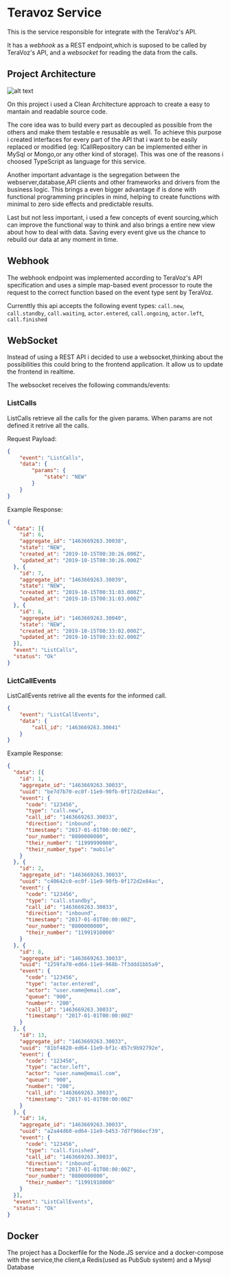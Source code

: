 # Teravoz Service

This is the service responsible for integrate with the TeraVoz's API.

It has a _webhook_ as a REST endpoint,which is suposed to be called by TeraVoz's API, and a _websocket_ for reading the data from the calls.

## Project Architecture

![alt text](https://miro.medium.com/max/720/1*D1EvAeK74Gry46JMZM4oOQ.png "Clean Architecture")

On this project i used a Clean Architecture approach to create a easy to mantain and readable source code.

The core idea was to build every part as decoupled as possible from the others and make them testable e resusable as well. To achieve this purpose i created interfaces for every part of the API that i want to be easily replaced or modified (eg: ICallRepository can be implemented either in MySql or Mongo,or any other kind of storage). This was one of the reasons i choosed TypeScript as language for this service.

Another important advantage is the segregation between the webserver,database,API clients and other frameworks and drivers from the business logic. This brings a even bigger advantage if is done with functional programming principles in mind, helping to create functions with minimal to zero side effects and predictable results.

Last but not less important, i used a few concepts of event sourcing,which can improve the functional way to think and also brings a entire new view about how to deal with data. Saving every event give us the chance to rebuild our data at any moment in time.

## Webhook

The webhook endpoint was implemented according to TeraVoz's API specification and uses a simple map-based event processor to route the request to the correct function based on the event type sent by TeraVoz.

Currenttly this api accepts the following event types:
`call.new`, `call.standby`, `call.waiting`, `actor.entered`, `call.ongoing`, `actor.left`, `call.finished`

## WebSocket

Instead of using a REST API i decided to use a websocket,thinking about the possibilities this could bring to the frontend application. It allow us to update the frontend in realtime.

The websocket receives the following commands/events:

### ListCalls

ListCalls retrieve all the calls for the given params. When params are not defined it retrive all the calls.

Request Payload:
```json
{
    "event": "ListCalls",
    "data": {
        "params": {
            "state": "NEW"
        }
    }
}
```

Example Response: 

```json
{
  "data": [{
    "id": 6,
    "aggregate_id": "1463669263.30038",
    "state": "NEW",
    "created_at": "2019-10-15T00:30:26.000Z",
    "updated_at": "2019-10-15T00:30:26.000Z"
  }, {
    "id": 7,
    "aggregate_id": "1463669263.30039",
    "state": "NEW",
    "created_at": "2019-10-15T00:31:03.000Z",
    "updated_at": "2019-10-15T00:31:03.000Z"
  }, {
    "id": 8,
    "aggregate_id": "1463669263.30040",
    "state": "NEW",
    "created_at": "2019-10-15T00:33:02.000Z",
    "updated_at": "2019-10-15T00:33:02.000Z"
  }],
  "event": "ListCalls",
  "status": "Ok"
}
```

### LictCallEvents

ListCallEvents retrive all the events for the informed call.

```json
{
    "event": "ListCallEvents",
    "data": {
        "call_id": "1463669263.30041"
    }
}
```

Example Response: 

```json
{
  "data": [{
    "id": 1,
    "aggregate_id": "1463669263.30033",
    "uuid": "be7d7b70-ec0f-11e9-90fb-0f172d2e84ac",
    "event": {
      "code": "123456",
      "type": "call.new",
      "call_id": "1463669263.30033",
      "direction": "inbound",
      "timestamp": "2017-01-01T00:00:00Z",
      "our_number": "0800000000",
      "their_number": "11999990000",
      "their_number_type": "mobile"
    }
  }, {
    "id": 2,
    "aggregate_id": "1463669263.30033",
    "uuid": "c40642c0-ec0f-11e9-90fb-0f172d2e84ac",
    "event": {
      "code": "123456",
      "type": "call.standby",
      "call_id": "1463669263.30033",
      "direction": "inbound",
      "timestamp": "2017-01-01T00:00:00Z",
      "our_number": "0800000000",
      "their_number": "11991910000"
    }
  }, {
    "id": 8,
    "aggregate_id": "1463669263.30033",
    "uuid": "1259fa70-ed64-11e9-968b-7f3ddd1bb5a9",
    "event": {
      "code": "123456",
      "type": "actor.entered",
      "actor": "user.name@email.com",
      "queue": "900",
      "number": "200",
      "call_id": "1463669263.30033",
      "timestamp": "2017-01-01T00:00:00Z"
    }
  }, {
    "id": 13,
    "aggregate_id": "1463669263.30033",
    "uuid": "81bf4820-ed64-11e9-bf1c-857c9b92792e",
    "event": {
      "code": "123456",
      "type": "actor.left",
      "actor": "user.name@email.com",
      "queue": "900",
      "number": "200",
      "call_id": "1463669263.30033",
      "timestamp": "2017-01-01T00:00:00Z"
    }
  }, {
    "id": 14,
    "aggregate_id": "1463669263.30033",
    "uuid": "a2a44d60-ed64-11e9-b453-7d7f966ecf39",
    "event": {
      "code": "123456",
      "type": "call.finished",
      "call_id": "1463669263.30033",
      "direction": "inbound",
      "timestamp": "2017-01-01T00:00:00Z",
      "our_number": "0800000000",
      "their_number": "11991910000"
    }
  }],
  "event": "ListCallEvents",
  "status": "Ok"
}
```

## Docker

The project has a Dockerfile for the Node.JS service and a docker-compose with the service,the client,a Redis(used as PubSub system) and a Mysql Database